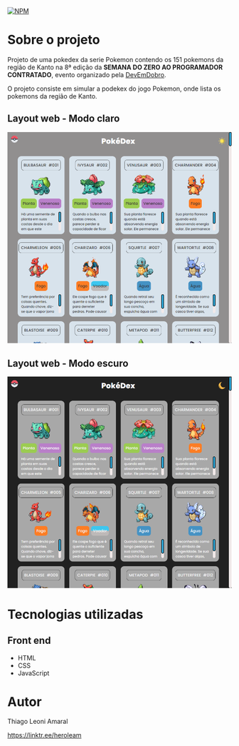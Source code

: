 [![NPM](https://img.shields.io/npm/l/react)](./LICENSE) 

# Sobre o projeto

Projeto de uma pokedex da serie Pokemon contendo os 151 pokemons da região de Kanto na 8ª edição da **SEMANA DO ZERO AO PROGRAMADOR CONTRATADO**, evento organizado pela [DevEmDobro](https://devemdobro.com/ "Site do DevEmDobro").

O projeto consiste em simular a podekex do jogo Pokemon, onde lista os pokemons da região de Kanto.

## Layout web - Modo claro
![Web 1](./src/assets/temaClaro.png)
## Layout web - Modo escuro
![Web 2](./src/assets/teamEscuro.png)

# Tecnologias utilizadas
## Front end
- HTML
- CSS
- JavaScript

# Autor

Thiago Leoni Amaral

https://linktr.ee/heroleam
